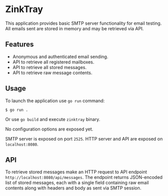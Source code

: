 # ZinkTray

This application provides basic SMTP server functionality for email testing.
All emails sent are stored in memory and may be retrieved via API.

## Features

* Anonymous and authenticated email sending.
* API to retrieve all registered mailboxes.
* API to retrieve all stored messages.
* API to retrieve raw message contents.

## Usage

To launch the application use `go run` command:

```shell
$ go run .
```

Or use `go build` and execute `zinktray` binary.

No configuration options are exposed yet.

SMTP server is exposed on port `2525`. HTTP server and API are exposed on `localhost:8080`.

## API

To retrieve stored messages make an HTTP request to API endpoint `http://localhost:8080/api/messages`. The endpoint returns JSON-encoded list of stored messages, each with a single field containing raw email contents along with headers and body as sent via SMTP session.
